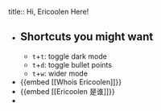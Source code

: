title:: Hi, Ericoolen Here!

- ## Shortcuts you might want
	- `t`+`t`: toggle dark mode
	- `t`+`d`: toggle bullet points
	- `t`+`w`: wider mode
- {{embed [[Whois Ericoolen]]}}
- {{embed [[Ericoolen 是谁]]}}
-